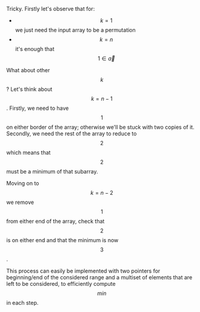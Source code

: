 Tricky.  Firstly let's observe that for:

* $$k=1$$ we just need the input array to be a permutation
* $$k=n$$ it's enough that $$1 \in \vec{a}$$

What about other $$k$$? Let's think about $$k=n-1$$. Firstly, we need to have $$1$$ on either border of the array; otherwise we'll be stuck with two copies of it.  Secondly, we need the rest of the array to reduce to $$2$$ which means that $$2$$ must be a minimum of that subarray.

Moving on to $$k=n-2$$ we remove $$1$$ from either end of the array, check that $$2$$ is on either end and that the minimum is now $$3$$.

This process can easily be implemented with two pointers for beginning/end of the considered range and a multiset of elements that are left to be considered, to efficiently compute $$min$$ in each step.
